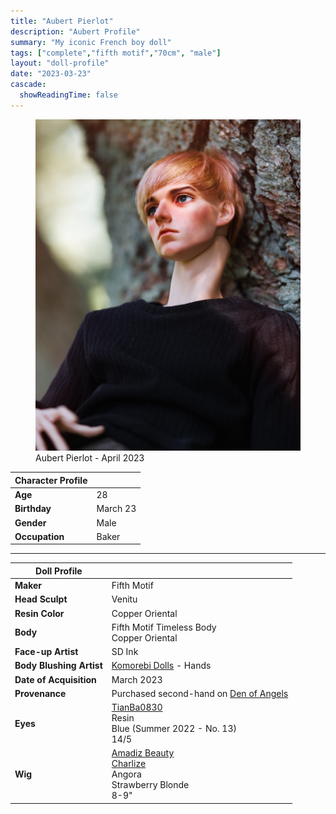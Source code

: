 ```yaml
---
title: "Aubert Pierlot"
description: "Aubert Profile"
summary: "My iconic French boy doll"
tags: ["complete","fifth motif","70cm", "male"]
layout: "doll-profile"
date: "2023-03-23"
cascade:
  showReadingTime: false
---
```

<div class="flex gap-4 flex-row flex-wrap">
  <div><figure><img src="aubert-in-tree.png" class="doll-profile-img" alt="A male doll with short blonde hair wearing a black sweater sitting in a tree" width="500"><figcaption>Aubert Pierlot - April 2023</figcaption></figure></div>
  <div>

| Character Profile | |
| ----- | ---|
| **Age** | 28 |
| **Birthday** | March 23 |
| **Gender** | Male |
| **Occupation** | Baker |

---

| Doll Profile | |
| ----- | ---|
| **Maker** | Fifth Motif |
| **Head Sculpt** | Venitu |
| **Resin Color** | Copper Oriental |
| **Body** | Fifth Motif Timeless Body <br> Copper Oriental |
| **Face-up Artist** | SD Ink |
| **Body Blushing Artist** | [Komorebi Dolls](https://komorebidolls.com/) - Hands|
| **Date of Acquisition** | March 2023 |
| **Provenance** | Purchased second-hand on [Den of Angels](https://denofangels.com/doawiki/index.php?title=5th_Motif) |
| **Eyes** | [TianBa0830](https://www.instagram.com/tianba0830/) <br> Resin <br> Blue (Summer 2022 - No. 13) <br> 14/5 |
| **Wig** | [Amadiz Beauty](https://www.amadiz.art/) <br> [Charlize](https://www.amadiz.art/product-page/strawberry-blonde) <br> Angora <br> Strawberry Blonde <br> 8-9" |

  </div>
</div>